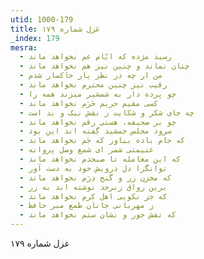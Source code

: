 ```yaml
---
utid: 1000-179
title: غزل شماره ۱۷۹
_index: 179
mesra:
  - رسید مژده که ایّام غم نخواهد ماند
  - چنان نماند و چنین نیز هم نخواهد ماند
  - من ار چه در نظر یار خاکسار شدم
  - رقیب نیز چنین محترم نخواهد ماند
  - چو پرده دار به شمشیر میزند همه را
  - کسی مقیم حریم حَرَم نخواهد ماند
  - چه جای شکر و شکایت ز نقش نیک و بد است
  - چو بر صحیفه، هستی رقم نخواهد ماند
  - سرود مجلس جمشید گفته اند این بود
  - که جام باده بیاور که جَم نخواهد ماند
  - غنیمتی شمر ای شمع وصل پروانه
  - که این معامله تا صبحدم نخواهد ماند
  - توانگرا دل درویش خود به دست آور
  - که مخزن زر و گنج دِرَم نخواهد ماند
  - برین رواق زبرجد نوشته اند به زر
  - که جز نکویی اهل کرم نخواهد ماند
  - ز مهربانی جانان طمع مبر حافظ
  - که نقش جور و نشان ستم نخواهد ماند
---
```

غزل شماره ۱۷۹

